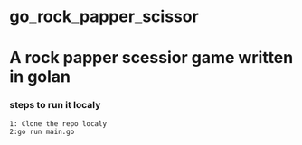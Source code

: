 # go_rock_papper_scissor

# A rock papper scessior game written in golan

### steps to run it localy
```
1: Clone the repo localy
2:go run main.go
```
